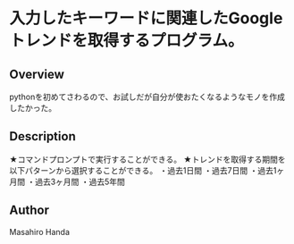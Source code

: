 # 入力したキーワードに関連したGoogleトレンドを取得するプログラム。

## Overview
pythonを初めてさわるので、お試しだが自分が使おたくなるようなモノを作成したかった。

## Description
★コマンドプロンプトで実行することができる。
★トレンドを取得する期間を以下パターンから選択することができる。
・過去1日間
・過去7日間
・過去1ヶ月間
・過去3ヶ月間
・過去5年間

## Author
Masahiro Handa
